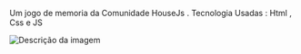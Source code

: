 Um jogo de memoria da Comunidade HouseJs .
Tecnologia Usadas : Html , Css e JS




![Descrição da imagem](img/printjogo.png)
